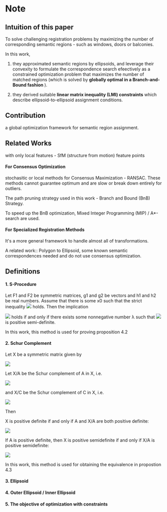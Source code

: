 Note
=====

## Intuition of this paper
To solve challenging registration problems by maximizing the number of corresponding semantic regions - such as windows, doors or balconies.

In this work, 

1. they approximated semantic regions by ellipsoids, and leverage their convexity to formulate the correspondence search efeectively 
as a constrained optimization problem that maximizes the number of matched regions 
(which is solved by <strong>globally optimal in a Branch-and-Bound fashion </strong>).

2. they derived suitable <strong>linear matrix inequality (LMI) constraints</strong> which describe ellipsoid-to-ellipsoid assignment conditions.

## Contribution
a global optimization framework for semantic region assignment.

## Related Works 

with only local features - SfM (structure from motion) feature points

#### For Consensus Optimization
stochasitic or local methods for Consensus Maximization - RANSAC. 
These methods cannot guarantee optimum and are slow or break down entirely for outliers.

The path pruning strategy used in this work - Branch and Bound (BnB) Strategy.

To speed up the BnB optimization, Mixed Integer Programming (MIP) / A*-search are used.


#### For Specialized Registration Methods
It's a more general framework to handle almost all of transformations.

A related work:: Polygon to Ellipsoid, some known semantic correspondences needed and do not use consensus optimization.


## Definitions

#### 1. S-Procedure
Let F1 and F2 be symmetric matrices, g1 and g2 be vectors and h1 and h2 be real numbers. Assume that there is some x0 such that the strict inequality ![](https://wikimedia.org/api/rest_v1/media/math/render/svg/fd0ff7103761124c95d8e2a1ec19fbd773599f4b) holds. Then the implication

![](https://wikimedia.org/api/rest_v1/media/math/render/svg/92f6a24cb68cf7417dbf1a7117a342160d104ea4)
holds if and only if there exists some nonnegative number λ such that
![](https://wikimedia.org/api/rest_v1/media/math/render/svg/e7efec5d5b2d3382738518b7ab263798eabe63c6)
is positive semi-definite.

In this work, this method is used for proving proposition 4.2

#### 2. Schur Complement
Let X be a symmetric matrix given by

![](https://wikimedia.org/api/rest_v1/media/math/render/svg/93ffca64422c591e51d4142e4c182676a6b2dced)

Let X/A be the Schur complement of A in X, i.e.

![](https://wikimedia.org/api/rest_v1/media/math/render/svg/901e4958c034bec7b74636ec968a376190a5adf6)

and X/C be the Schur complement of C in X, i.e.

![](https://wikimedia.org/api/rest_v1/media/math/render/svg/6891991eb7c3df541522e549d9abe1758b681d79)

Then

X is positive definite if and only if A and X/A are both positive definite:

![](https://wikimedia.org/api/rest_v1/media/math/render/svg/8d8713721d4ed564d874c54bfbabb131fbe5b464)

If A is positive definite, then X is positive semidefinite if and only if X/A is positive semidefinite:

![](https://wikimedia.org/api/rest_v1/media/math/render/svg/08271679952389c393687b617e2464ba7d0b92c3)

In this work, this method is used for obtaining the equivalence in propostion 4.3

#### 3. Ellipsoid

#### 4. Outer Ellipsoid / Inner Ellipsoid

#### 5. The objective of optimization with constraints



